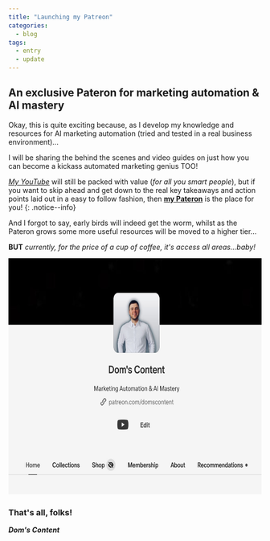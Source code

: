 ```yaml
---
title: "Launching my Patreon"
categories:
  - blog
tags:
  - entry
  - update
---
```

## An exclusive Pateron for marketing automation & AI mastery<br/>

Okay, this is quite exciting because, as I develop my knowledge and resources for AI marketing automation (tried and tested in a real business environment)...

I will be sharing the behind the scenes and video guides on just how you can become a kickass automated marketing genius TOO!

[*My YouTube*](https://youtube.com/doms-content) will still be packed with value (*for all you smart people*), but if you want to skip ahead and get down to the real key takeaways and action points laid out in a easy to follow fashion, then [**my Pateron**](https://www.patreon.com/domscontent) is the place for you! 
{: .notice--info}

And I forgot to say, early birds will indeed get the worm, whilst as the Pateron grows some more useful resources will be moved to a higher tier...

**BUT** *currently, for the price of a cup of coffee, it's access all areas...baby!*

[<img src="/assets/images/doms-content-patreon.jpeg" alt="Dom's Content marketing automation & AI mastery Patreon" style="height: 470px; width: 660px;"/>](https://www.patreon.com/domscontent)

### That's all, folks!

_**Dom's Content**_
